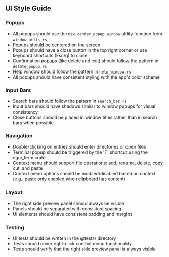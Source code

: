 ## UI Style Guide

### Popups
- All popups should use the `new_center_popup_window` utility function from `window_utils.rs`
- Popups should be centered on the screen
- Popups should have a close button in the top right corner or use keyboard shortcuts (Esc/q) to close
- Confirmation popups (like delete and exit) should follow the pattern in `delete_popup.rs`
- Help window should follow the pattern in `help_window.rs`
- All popups should have consistent styling with the app's color scheme

### Input Bars
- Search bars should follow the pattern in `search_bar.rs`
- Input bars should have shadows similar to window popups for visual consistency
- Close buttons should be placed in window titles rather than in search bars when possible

### Navigation
- Double-clicking on entries should enter directories or open files
- Terminal popup should be triggered by the 'T' shortcut using the egui_term crate
- Context menu should support file operations: add, rename, delete, copy, cut, and paste
- Context menu options should be enabled/disabled based on context (e.g., paste only enabled when clipboard has content)

### Layout
- The right side preview panel should always be visible
- Panels should be separated with consistent spacing
- UI elements should have consistent padding and margins

### Testing
- UI tests should be written in the @tests/ directory
- Tests should cover right-click context menu functionality
- Tests should verify that the right side preview panel is always visible
